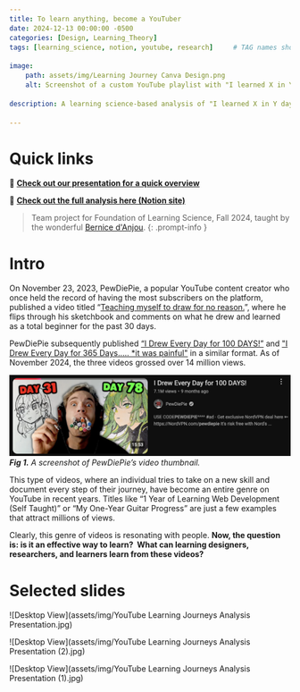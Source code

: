 ```yaml
---
title: To learn anything, become a YouTuber
date: 2024-12-13 00:00:00 -0500
categories: [Design, Learning_Theory]
tags: [learning_science, notion, youtube, research]     # TAG names should always be lowercase

image:
    path: assets/img/Learning Journey Canva Design.png
    alt: Screenshot of a custom YouTube playlist with "I learned X in Y days" videos.

description: A learning science-based analysis of "I learned X in Y days" YouTube videos.

---
```


# Quick links

🌠 [**Check out our presentation for a quick overview**](https://docs.google.com/presentation/d/1XzwBsKnwBtjS8iCeHh9P0wRbW2VEBdF8a4R_jpNjFaI/edit?usp=sharing)

📖 [**Check out the full analysis here (Notion site)**](https://flame-sponge-d57.notion.site/To-Learn-Anything-Become-a-YouTuber-154eae7c0cd581bd872dc3545a3eece7)

> Team project for Foundation of Learning Science, Fall 2024, taught by the wonderful [Bernice d'Anjou](https://www.linkedin.com/in/bernice-d-anjou-3581a391/). 
{: .prompt-info }

# Intro 
On November 23, 2023, PewDiePie, a popular YouTube content creator who once held the record of having the most subscribers on the platform, published a video titled “[Teaching myself to draw for no reason.](https://www.youtube.com/watch?v=CMLEudGbxQk)”, where he flips through his sketchbook and comments on what he drew and learned as a total beginner for the past 30 days.

PewDiePie subsequently published [“I Drew Every Day for 100 DAYS!”](https://www.youtube.com/watch?v=MJDtQTTAogk&t=201s) and ["I Drew Every Day for 365 Days….. *it was painful"](https://www.youtube.com/watch?v=GPLImB-I71w) in a similar format. As of November 2024, the three videos grossed over 14 million views.

![Desktop View](assets/img/pewdiepie.png)
***Fig 1.** A screenshot of PewDiePie’s video thumbnail.*

This type of videos, where an individual tries to take on a new skill and document every step of their journey, have become an entire genre on YouTube in recent years. Titles like “1 Year of Learning Web Development (Self Taught)” or “My One-Year Guitar Progress” are just a few examples that attract millions of views.

Clearly, this genre of videos is resonating with people. **Now, the question is: is it an effective way to learn?  What can learning designers, researchers, and learners learn from these videos?**

# Selected slides

![Desktop View](assets/img/YouTube Learning Journeys Analysis Presentation.jpg)

![Desktop View](assets/img/YouTube Learning Journeys Analysis Presentation (2).jpg)

![Desktop View](assets/img/YouTube Learning Journeys Analysis Presentation (1).jpg)